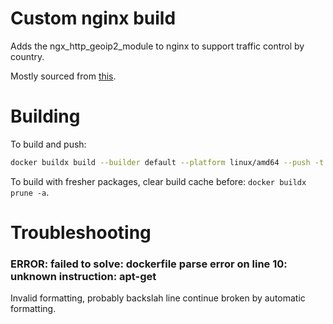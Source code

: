 # Custom nginx build

Adds the ngx_http_geoip2_module to nginx to support traffic control by country.

Mostly sourced from [this](https://sabbir.dev/article/deploy-geo-restriced-service-with-nginx-geoip2-and-docker/).

# Building

To build and push:

```sh
docker buildx build --builder default --platform linux/amd64 --push -t villekalliomaki/nginx:latest .
```

To build with fresher packages, clear build cache before: `docker buildx prune -a`.

# Troubleshooting

### ERROR: failed to solve: dockerfile parse error on line 10: unknown instruction: apt-get

Invalid formatting, probably backslah line continue broken by automatic formatting.
